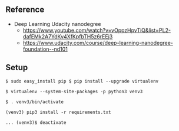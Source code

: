 ## Reference
- Deep Learning Udacity nanodegree
  - https://www.youtube.com/watch?v=vOppzHpvTiQ&list=PL2-dafEMk2A7YdKv4XfKpfbTH5z6rEEj3
  - https://www.udacity.com/course/deep-learning-nanodegree-foundation--nd101

## Setup
```
$ sudo easy_install pip $ pip install --upgrade virtualenv

$ virtualenv --system-site-packages -p python3 venv3

$ . venv3/bin/activate 

(venv3) pip3 install -r requirements.txt

... (venv3)$ deactivate
```
